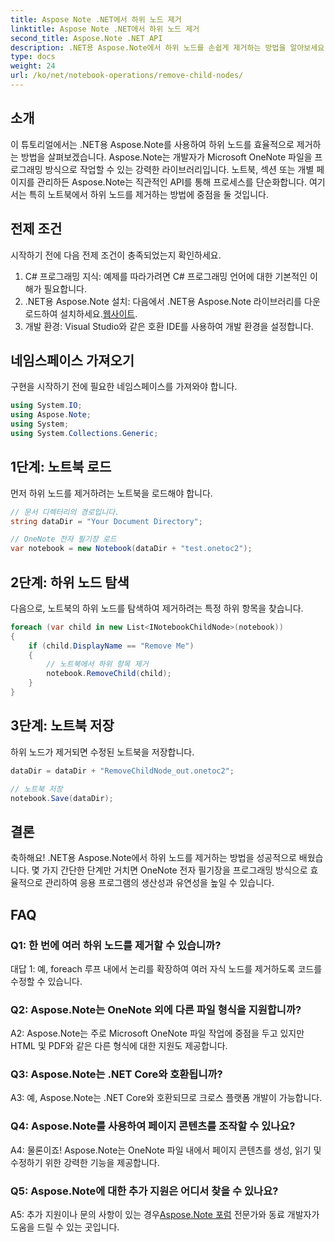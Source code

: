 ```yaml
---
title: Aspose Note .NET에서 하위 노드 제거
linktitle: Aspose Note .NET에서 하위 노드 제거
second_title: Aspose.Note .NET API
description: .NET용 Aspose.Note에서 하위 노드를 손쉽게 제거하는 방법을 알아보세요. 이 단계별 가이드를 통해 OneNote 파일 관리를 단순화하세요.
type: docs
weight: 24
url: /ko/net/notebook-operations/remove-child-nodes/
---
```

## 소개

이 튜토리얼에서는 .NET용 Aspose.Note를 사용하여 하위 노드를 효율적으로 제거하는 방법을 살펴보겠습니다. Aspose.Note는 개발자가 Microsoft OneNote 파일을 프로그래밍 방식으로 작업할 수 있는 강력한 라이브러리입니다. 노트북, 섹션 또는 개별 페이지를 관리하든 Aspose.Note는 직관적인 API를 통해 프로세스를 단순화합니다. 여기서는 특히 노트북에서 하위 노드를 제거하는 방법에 중점을 둘 것입니다.

## 전제 조건

시작하기 전에 다음 전제 조건이 충족되었는지 확인하세요.
1. C# 프로그래밍 지식: 예제를 따라가려면 C# 프로그래밍 언어에 대한 기본적인 이해가 필요합니다.
2.  .NET용 Aspose.Note 설치: 다음에서 .NET용 Aspose.Note 라이브러리를 다운로드하여 설치하세요.[웹사이트](https://releases.aspose.com/note/net/).
3. 개발 환경: Visual Studio와 같은 호환 IDE를 사용하여 개발 환경을 설정합니다.

## 네임스페이스 가져오기

구현을 시작하기 전에 필요한 네임스페이스를 가져와야 합니다.

```csharp
using System.IO;
using Aspose.Note;
using System;
using System.Collections.Generic;
```

## 1단계: 노트북 로드

먼저 하위 노드를 제거하려는 노트북을 로드해야 합니다.

```csharp
// 문서 디렉터리의 경로입니다.
string dataDir = "Your Document Directory";

// OneNote 전자 필기장 로드
var notebook = new Notebook(dataDir + "test.onetoc2");
```

## 2단계: 하위 노드 탐색

다음으로, 노트북의 하위 노드를 탐색하여 제거하려는 특정 하위 항목을 찾습니다.

```csharp
foreach (var child in new List<INotebookChildNode>(notebook))
{
    if (child.DisplayName == "Remove Me")
    {
        // 노트북에서 하위 항목 제거
        notebook.RemoveChild(child);
    }
}
```

## 3단계: 노트북 저장

하위 노드가 제거되면 수정된 노트북을 저장합니다.

```csharp
dataDir = dataDir + "RemoveChildNode_out.onetoc2";

// 노트북 저장
notebook.Save(dataDir);
```

## 결론

축하해요! .NET용 Aspose.Note에서 하위 노드를 제거하는 방법을 성공적으로 배웠습니다. 몇 가지 간단한 단계만 거치면 OneNote 전자 필기장을 프로그래밍 방식으로 효율적으로 관리하여 응용 프로그램의 생산성과 유연성을 높일 수 있습니다.

## FAQ

### Q1: 한 번에 여러 하위 노드를 제거할 수 있습니까?

대답 1: 예, foreach 루프 내에서 논리를 확장하여 여러 자식 노드를 제거하도록 코드를 수정할 수 있습니다.

### Q2: Aspose.Note는 OneNote 외에 다른 파일 형식을 지원합니까?

A2: Aspose.Note는 주로 Microsoft OneNote 파일 작업에 중점을 두고 있지만 HTML 및 PDF와 같은 다른 형식에 대한 지원도 제공합니다.

### Q3: Aspose.Note는 .NET Core와 호환됩니까?

A3: 예, Aspose.Note는 .NET Core와 호환되므로 크로스 플랫폼 개발이 가능합니다.

### Q4: Aspose.Note를 사용하여 페이지 콘텐츠를 조작할 수 있나요?

A4: 물론이죠! Aspose.Note는 OneNote 파일 내에서 페이지 콘텐츠를 생성, 읽기 및 수정하기 위한 강력한 기능을 제공합니다.

### Q5: Aspose.Note에 대한 추가 지원은 어디서 찾을 수 있나요?

 A5: 추가 지원이나 문의 사항이 있는 경우[Aspose.Note 포럼](https://forum.aspose.com/c/note/28) 전문가와 동료 개발자가 도움을 드릴 수 있는 곳입니다.